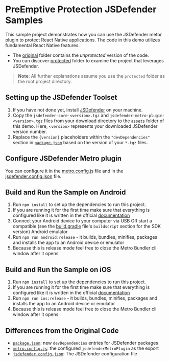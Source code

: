 # PreEmptive Protection JSDefender Samples

This sample project demonstrates how you can use the JSDefender metor plugin to protect React Native applications. The code in this demo utilizes fundamental React Native features.

- The [original](original_demo) folder contains the _unprotected_ version of the code.
- You can discover [protected](protected_demo) folder to examine the project that leverages JSDefender.

> **Note**: All further explanations assume you use the `protected` folder as the root project directory.

## Setting up the JSDefender Toolset

1. If you have not done yet, install [JSDefender](https://www.preemptive.com/products/jsdefender/downloads) on your machine.
1. Copy the `jsdefender-core-<version>.tgz` and `jsdefender-metro-plugin-<version>.tgz` files from your download directory to the [`assets`](protected_demo/assets/) folder of this demo. Here, `<version>` represents your downloaded JSDefender version number.
1. Replace the `{version}` placeholders within the `"devDependencies"` section in [`package.json`](protected_demo/package.json) based on the version of your `*.tgz` files.

## Configure JSDefender Metro plugin

You can configure it in the [metro.config.js](protected_demo/metro.config.js) file and in the [jsdefender.config.json](protected_demo/jsdefender.config.json) file.

## Build and Run the Sample on Android

1. Run `npm install` to set up the dependencies to run this project.
1. If you are running it for the first time make sure that everything is configured like it is written in the official [documentation](https://reactnative.dev/docs/environment-setup)
1. Connect your Android device to your computer via USB OR start a compatible (see the [build.gradle](android/build.gradle) file's `buildscript` section for the SDK version) Android emulator
1. Run `npm run android:release` - it builds, bundles, minifies, packages and installs the app to an Android device or emulator
1. Because this is release mode feel free to close the Metro Bundler cli window after it opens

## Build and Run the Sample on iOS

1. Run `npm install` to set up the dependencies to run this project.
1. If you are running it for the first time make sure that everything is configured like it is written in the official [documentation](https://reactnative.dev/docs/environment-setup)
1. Run `npm run ios:release` - it builds, bundles, minifies, packages and installs the app to an Android device or emulator
1. Because this is release mode feel free to close the Metro Bundler cli window after it opens

## Differences from the Original Code

- [`package.json`](protected_demo/package.json): new `devDependencies` entries for JSDefender packages
- [`metro.config.js`](protected_demo/metro.config.js): the configured `jsdefenderMetroPlugin` as the export
- [`jsdefender.config.json`](protected_demo/jsdefender.config.json): The JSDefender configuration file
